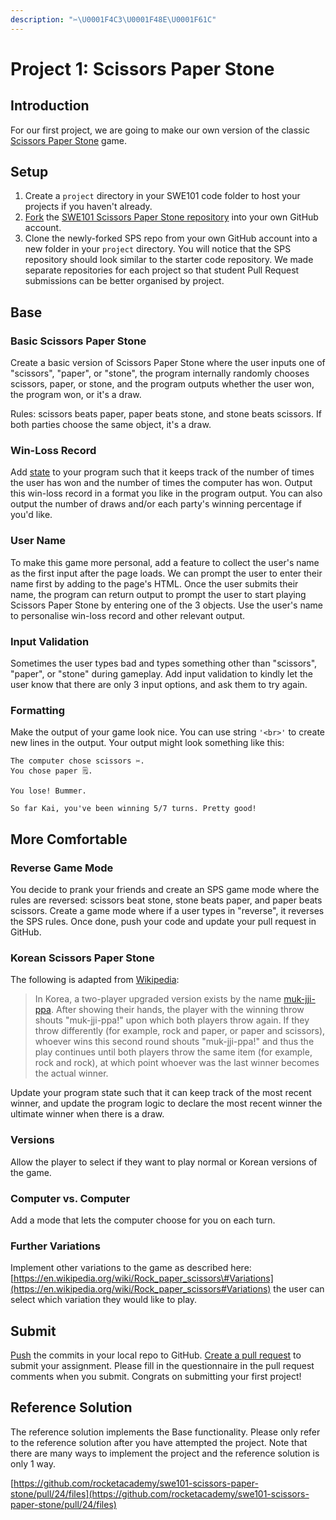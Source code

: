 ```yaml
---
description: "✂️\U0001F4C3\U0001F48E\U0001F61C"
---
```


# Project 1: Scissors Paper Stone

## Introduction

For our first project, we are going to make our own version of the classic [Scissors Paper Stone](https://en.wikipedia.org/wiki/Rock_paper_scissors) game.

## Setup

1. Create a `project` directory in your SWE101 code folder to host your projects if you haven't already.
2. [Fork](../7-github/7.1-github-fork-and-pull-request.md) the [SWE101 Scissors Paper Stone repository](https://github.com/rocketacademy/swe101-scissors-paper-stone) into your own GitHub account.
3. Clone the newly-forked SPS repo from your own GitHub account into a new folder in your `project` directory. You will notice that the SPS repository should look similar to the starter code repository. We made separate repositories for each project so that student Pull Request submissions can be better organised by project.

## Base

### Basic Scissors Paper Stone

Create a basic version of Scissors Paper Stone where the user inputs one of "scissors", "paper", or "stone", the program internally randomly chooses scissors, paper, or stone, and the program outputs whether the user won, the program won, or it's a draw.

Rules: scissors beats paper, paper beats stone, and stone beats scissors. If both parties choose the same object, it's a draw.

### Win-Loss Record

Add [state](../8-managing-state-and-input-validation/8.1-program-lifecycle-and-state.md) to your program such that it keeps track of the number of times the user has won and the number of times the computer has won. Output this win-loss record in a format you like in the program output. You can also output the number of draws and/or each party's winning percentage if you'd like.

### User Name

To make this game more personal, add a feature to collect the user's name as the first input after the page loads. We can prompt the user to enter their name first by adding to the page's HTML. Once the user submits their name, the program can return output to prompt the user to start playing Scissors Paper Stone by entering one of the 3 objects. Use the user's name to personalise win-loss record and other relevant output.

### Input Validation

Sometimes the user types bad and types something other than "scissors", "paper", or "stone" during gameplay. Add input validation to kindly let the user know that there are only 3 input options, and ask them to try again.

### Formatting

Make the output of your game look nice. You can use string `'<br>'` to create new lines in the output. Your output might look something like this:

```text
The computer chose scissors ✂️.
You chose paper 🗒.

You lose! Bummer.

So far Kai, you've been winning 5/7 turns. Pretty good!
```

## More Comfortable

### Reverse Game Mode

You decide to prank your friends and create an SPS game mode where the rules are reversed: scissors beat stone, stone beats paper, and paper beats scissors. Create a game mode where if a user types in "reverse", it reverses the SPS rules. Once done, push your code and update your pull request in GitHub.

### Korean Scissors Paper Stone

The following is adapted from [Wikipedia](https://en.wikipedia.org/wiki/Rock_paper_scissors#Adapted_rules):

> In Korea, a two-player upgraded version exists by the name [muk-jji-ppa](https://en.wikipedia.org/wiki/Muk-jji-ppa). After showing their hands, the player with the winning throw shouts "muk-jji-ppa!" upon which both players throw again. If they throw differently \(for example, rock and paper, or paper and scissors\), whoever wins this second round shouts "muk-jji-ppa!" and thus the play continues until both players throw the same item \(for example, rock and rock\), at which point whoever was the last winner becomes the actual winner.

Update your program state such that it can keep track of the most recent winner, and update the program logic to declare the most recent winner the ultimate winner when there is a draw.

### Versions

Allow the player to select if they want to play normal or Korean versions of the game.

### Computer vs. Computer

Add a mode that lets the computer choose for you on each turn.

### Further Variations

Implement other variations to the game as described here: [https://en.wikipedia.org/wiki/Rock_paper_scissors\#Variations](https://en.wikipedia.org/wiki/Rock_paper_scissors#Variations) the user can select which variation they would like to play.

## Submit

[Push](../7-github/7.1-github-fork-and-pull-request.md#git-push) the commits in your local repo to GitHub. [Create a pull request](../7-github/7.1-github-fork-and-pull-request.md#github-pull-request) to submit your assignment. Please fill in the questionnaire in the pull request comments when you submit. Congrats on submitting your first project!

## Reference Solution

The reference solution implements the Base functionality. Please only refer to the reference solution after you have attempted the project. Note that there are many ways to implement the project and the reference solution is only 1 way.

[https://github.com/rocketacademy/swe101-scissors-paper-stone/pull/24/files](https://github.com/rocketacademy/swe101-scissors-paper-stone/pull/24/files)
